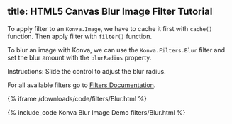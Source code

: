 title: HTML5 Canvas Blur Image Filter Tutorial
---

To apply filter to an `Konva.Image`, we have to cache it first with `cache()`
function. Then apply filter with `filter()` function.

To blur an image with Konva, we can use the `Konva.Filters.Blur` filter
and set the blur amount with the `blurRadius` property.

Instructions: Slide the control to adjust the blur radius.

For all available filters go to [Filters Documentation](/api/Konva.Filters.html).

{% iframe /downloads/code/filters/Blur.html %}

{% include_code Konva Blur Image Demo filters/Blur.html %}